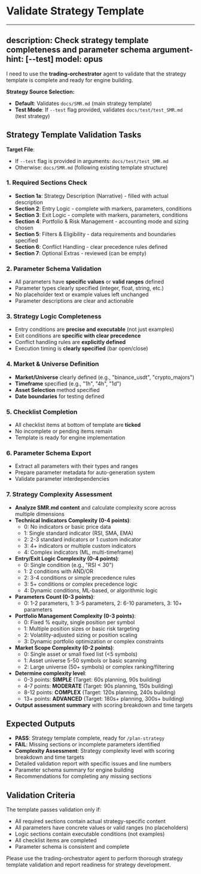 # Validate Strategy Template

---
description: Check strategy template completeness and parameter schema
argument-hint: [--test]
model: opus
---

I need to use the **trading-orchestrator** agent to validate that the strategy template is complete and ready for engine building.

**Strategy Source Selection:**
- **Default**: Validates `docs/SMR.md` (main strategy template)
- **Test Mode**: If `--test` flag provided, validates `docs/test/test_SMR.md` (test strategy)

## Strategy Template Validation Tasks

**Target File**: 
- If `--test` flag is provided in arguments: `docs/test/test_SMR.md`
- Otherwise: `docs/SMR.md` (following existing template structure)

### 1. **Required Sections Check**
- **Section 1a**: Strategy Description (Narrative) - filled with actual description
- **Section 2**: Entry Logic - complete with markers, parameters, conditions
- **Section 3**: Exit Logic - complete with markers, parameters, conditions
- **Section 4**: Portfolio & Risk Management - accounting mode and sizing chosen
- **Section 5**: Filters & Eligibility - data requirements and boundaries specified
- **Section 6**: Conflict Handling - clear precedence rules defined
- **Section 7**: Optional Extras - reviewed (can be empty)

### 2. **Parameter Schema Validation**
- All parameters have **specific values** or **valid ranges** defined
- Parameter types clearly specified (integer, float, string, etc.)
- No placeholder text or example values left unchanged
- Parameter descriptions are clear and actionable

### 3. **Strategy Logic Completeness**
- Entry conditions are **precise and executable** (not just examples)
- Exit conditions are **specific with clear precedence**
- Conflict handling rules are **explicitly defined**
- Execution timing is **clearly specified** (bar open/close)

### 4. **Market & Universe Definition**
- **Market/Universe** clearly defined (e.g., "binance_usdt", "crypto_majors")
- **Timeframe** specified (e.g., "1h", "4h", "1d")
- **Asset Selection** method specified
- **Date boundaries** for testing defined

### 5. **Checklist Completion**
- All checklist items at bottom of template are **ticked**
- No incomplete or pending items remain
- Template is ready for engine implementation

### 6. **Parameter Schema Export**
- Extract all parameters with their types and ranges
- Prepare parameter metadata for auto-generation system
- Validate parameter interdependencies

### 7. **Strategy Complexity Assessment**
- **Analyze SMR.md content** and calculate complexity score across multiple dimensions
- **Technical Indicators Complexity (0-4 points)**:
  - 0: No indicators or basic price data
  - 1: Single standard indicator (RSI, SMA, EMA)
  - 2: 2-3 standard indicators or 1 custom indicator
  - 3: 4+ indicators or multiple custom indicators  
  - 4: Complex indicators (ML, multi-timeframe)
- **Entry/Exit Logic Complexity (0-4 points)**:
  - 0: Single condition (e.g., "RSI < 30")
  - 1: 2 conditions with AND/OR
  - 2: 3-4 conditions or simple precedence rules
  - 3: 5+ conditions or complex precedence logic
  - 4: Dynamic conditions, ML-based, or algorithmic logic
- **Parameters Count (0-3 points)**:
  - 0: 1-2 parameters, 1: 3-5 parameters, 2: 6-10 parameters, 3: 10+ parameters
- **Portfolio Management Complexity (0-3 points)**:
  - 0: Fixed % equity, single position per symbol
  - 1: Multiple position sizes or basic risk targeting
  - 2: Volatility-adjusted sizing or position scaling
  - 3: Dynamic portfolio optimization or complex constraints
- **Market Scope Complexity (0-2 points)**:
  - 0: Single asset or small fixed list (<5 symbols)
  - 1: Asset universe 5-50 symbols or basic scanning
  - 2: Large universe (50+ symbols) or complex ranking/filtering
- **Determine complexity level**:
  - 0-3 points: **SIMPLE** (Target: 60s planning, 90s building)
  - 4-7 points: **MODERATE** (Target: 90s planning, 150s building) 
  - 8-12 points: **COMPLEX** (Target: 120s planning, 240s building)
  - 13+ points: **ADVANCED** (Target: 180s+ planning, 300s+ building)
- **Output assessment summary** with scoring breakdown and time targets

## Expected Outputs
- **PASS**: Strategy template complete, ready for `/plan-strategy`
- **FAIL**: Missing sections or incomplete parameters identified
- **Complexity Assessment**: Strategy complexity level with scoring breakdown and time targets
- Detailed validation report with specific issues and line numbers
- Parameter schema summary for engine building
- Recommendations for completing any missing sections

## Validation Criteria
The template passes validation only if:
- All required sections contain actual strategy-specific content
- All parameters have concrete values or valid ranges (no placeholders)
- Logic sections contain executable conditions (not examples)
- All checklist items are completed
- Parameter schema is consistent and complete

Please use the trading-orchestrator agent to perform thorough strategy template validation and report readiness for strategy development.